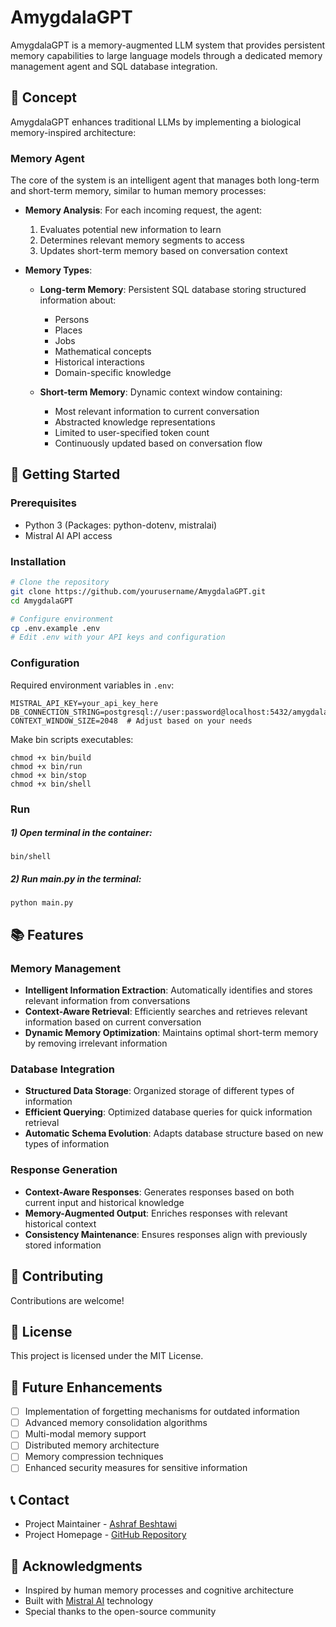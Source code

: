 # AmygdalaGPT

AmygdalaGPT is a memory-augmented LLM system that provides persistent memory capabilities to large language models through a dedicated memory management agent and SQL database integration.

## 🧠 Concept

AmygdalaGPT enhances traditional LLMs by implementing a biological memory-inspired architecture:

### Memory Agent
The core of the system is an intelligent agent that manages both long-term and short-term memory, similar to human memory processes:

- **Memory Analysis**: For each incoming request, the agent:
  1. Evaluates potential new information to learn
  2. Determines relevant memory segments to access
  3. Updates short-term memory based on conversation context

- **Memory Types**:
  - **Long-term Memory**: Persistent SQL database storing structured information about:
    - Persons
    - Places
    - Jobs
    - Mathematical concepts
    - Historical interactions
    - Domain-specific knowledge
  
  - **Short-term Memory**: Dynamic context window containing:
    - Most relevant information to current conversation
    - Abstracted knowledge representations
    - Limited to user-specified token count
    - Continuously updated based on conversation flow

## 🚀 Getting Started

### Prerequisites
- Python 3 (Packages: python-dotenv, mistralai)
- Mistral AI API access

### Installation
```bash
# Clone the repository
git clone https://github.com/yourusername/AmygdalaGPT.git
cd AmygdalaGPT

# Configure environment
cp .env.example .env
# Edit .env with your API keys and configuration
```

### Configuration
Required environment variables in `.env`:
```
MISTRAL_API_KEY=your_api_key_here
DB_CONNECTION_STRING=postgresql://user:password@localhost:5432/amygdala
CONTEXT_WINDOW_SIZE=2048  # Adjust based on your needs
```

Make bin scripts executables:
```
chmod +x bin/build
chmod +x bin/run
chmod +x bin/stop
chmod +x bin/shell

```

### Run
##### 1) Open terminal in the container:
```
bin/shell
```
##### 2) Run main.py in the terminal:
```
python main.py
```

## 📚 Features

### Memory Management
- **Intelligent Information Extraction**: Automatically identifies and stores relevant information from conversations
- **Context-Aware Retrieval**: Efficiently searches and retrieves relevant information based on current conversation
- **Dynamic Memory Optimization**: Maintains optimal short-term memory by removing irrelevant information

### Database Integration
- **Structured Data Storage**: Organized storage of different types of information
- **Efficient Querying**: Optimized database queries for quick information retrieval
- **Automatic Schema Evolution**: Adapts database structure based on new types of information

### Response Generation
- **Context-Aware Responses**: Generates responses based on both current input and historical knowledge
- **Memory-Augmented Output**: Enriches responses with relevant historical context
- **Consistency Maintenance**: Ensures responses align with previously stored information

## 🤝 Contributing

Contributions are welcome!

## 📝 License

This project is licensed under the MIT License.

## 🔮 Future Enhancements

- [ ] Implementation of forgetting mechanisms for outdated information
- [ ] Advanced memory consolidation algorithms
- [ ] Multi-modal memory support
- [ ] Distributed memory architecture
- [ ] Memory compression techniques
- [ ] Enhanced security measures for sensitive information

## 📞 Contact

- Project Maintainer - [Ashraf Beshtawi](mailto:beshtawi.ashraf@gmail.com)
- Project Homepage - [GitHub Repository](https://github.com/ashrafbeshtawi/AmygdalaGPT)

## 🙏 Acknowledgments

- Inspired by human memory processes and cognitive architecture
- Built with [Mistral AI](https://mistral.ai/) technology
- Special thanks to the open-source community
